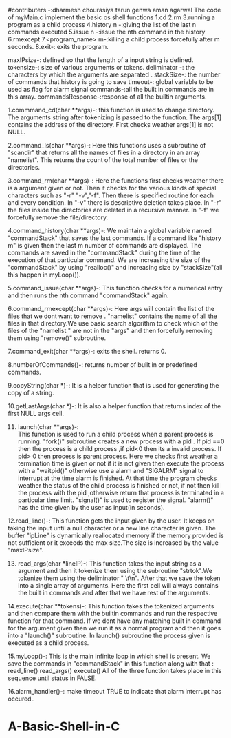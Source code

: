#contributers -:dharmesh chourasiya
                tarun genwa
                aman agarwal
The code of myMain.c implement the basic os shell functions
      1.cd
      2.rm
      3.running a program as a child process
      4.history n -:giving the list of the last n commands     executed
      5.issue n -:issue the nth command in the history
      6.rmexcept
      7.<program_name> m-:killing a child process forcefully after m seconds.
      8.exit-: exits the program.

maxIPsize-: defined so that the length of a input string is defined.
tokensize-: size of various arguments or tokens.
deliminator -: the characters by which the arguments are separated .
stackSize-:  the number of commands that history is going to save
timeout-: global variable to be used as flag for alarm signal
commands-:all the built in commands are in this array.
commandsResponse-:response of all the builtin arguments.


1.commmand_cd(char **args)-:
        this function is used to change directory. The arguments string after
        tokenizing is passed to the function. The args[1] contains the address
        of the directory. First checks weather args[1] is not NULL.

2.command_ls(char **args)-:
        Here this functions uses a subroutine of "scandir" that returns all the
        names of files in a directory in an array "namelist". This returns the
        count of the total number of files or the directories.

3.command_rm(char **args)-:
        Here the functions first checks weather there is a argument given or not.
        Then it checks for the various kinds of special characters such as "-r"
        "-v","-f". Then there is specified routine for each and every condition.
        In "-v" there is  descriptive deletion takes place.
        In "-r" the files inside the directories are deleted in a recursive manner.
        In "-f" we forcefully remove the file/directory.

4.command_history(char **args)-:
        We maintain a global variable named "commandStack" that saves the last
        commands. If a command like "history m" is given then the last m number
        of commands are displayed. The commands are saved in the "commandStack"
        during the time of the execution of that particular command.
        We are increasing the size of the "commandStack" by using "realloc()" and
        increasing size by "stackSize"(all this happen in myLoop()).

5.command_issue(char **args)-:
        This function checks for a numerical entry and then runs the nth command
        "commandStack" again.

6.command_rmexcept(char **args)-:
        Here args will contain the list of the files that we dont want to remove .
        "namelist" contains the name of all the files in that directory.We use
        basic search algorithm to check which of the files of the "namelist " are
        not in the "args" and then forcefully removing them using "remove()" subroutine.

7.command_exit(char **args)-:
        exits the shell.
        returns 0.

8.numberOfCommands()-:
        returns number of built in or predefined commands.

9.copyString(char *)-:
        It is a helper function that is used for generating the copy of a string.

10.getLastArgs(char *)-:
        It is also a helper function that returns index of the first NULL args cell.

11. launch(char **args)-:       
        This function is used to run a child process when a parent process is running. "fork()" subroutine creates a new process with a pid . If pid ==0 then the process is a child process ,if pid<0 then its a invalid process. If pid> 0 then process is parent process.
        Here we checks first weather a termination time is given or not if it is not given then execute the process with a "waitpid()" otherwise use a alarm and "SIGALRM"
        signal to interrupt at the time alarm is finished.
        At that time the program checks weather the status of the child process is finished or not, if not then kill the process with the pid ,otherwise return that process is terminated in a particular time limit.
        "signal()" is used to register the signal. "alarm()"
        has the time given by the user as input(in seconds).

12.read_line()-:
        This function gets the input given by the user.
        It keeps on taking the input until a null character or a new line character is given.
        The buffer "ipLine" is dynamically reallocated memory if the memory provided is not sufficient or it exceeds the max size.The size is increased by the value "maxIPsize".

13. read_args(char *lineIP)-:
        This function takes the input string as a argument and then it tokenize them using the subroutine "strtok".We tokenize them using the deliminator " \t\n". After that we save the token into a single array of arguments.
        Here the first cell will always contains the built in commands and after that we have rest of the arguments.

14.execute(char **tokens)-:
        This function takes the tokenized arguments and then compare them with the builtin commands and run the respective function for that command.
        If we dont have any matching built in command for the argument given then we run it as a normal program and then it goes into a "launch()" subroutine. In launch() subroutine the process given is executed as a child process.

15.myLoop()-:
        This is the main infinite loop in which shell is present. We save the commands in "commandStack" in this function along with that :
                  read_line()
                  read_args()
                  execute()
        All of the three function takes place in this sequence until status in FALSE.          

16.alarm_handler()-:
        make timeout TRUE to indicate that alarm interrupt has occured..
# A-Basic-Shell-in-C
